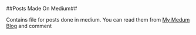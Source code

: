 ##Posts Made On Medium##

Contains file for posts done in medium. You can read them from [My Medum Blog](https://medium.com/@ocornel) and comment
